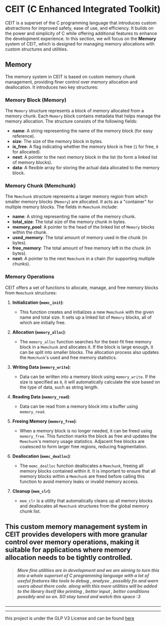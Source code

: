 
# CEIT (C Enhanced Integrated Toolkit)

CEIT is a superset of the C programming language that introduces custom abstractions for improved safety, ease of use, and efficiency. It builds on the power and simplicity of C while offering additional features to enhance the development experience. In this section, we will focus on the **Memory** system of CEIT, which is designed for managing memory allocations with custom structures and utilities.

## Memory

The memory system in CEIT is based on custom memory chunk management, providing finer control over memory allocation and deallocation. It introduces two key structures:

### Memory Block (Memory)

The `Memory` structure represents a block of memory allocated from a memory chunk. Each `Memory` block contains metadata that helps manage the memory allocation. The structure consists of the following fields:

- **name**: A string representing the name of the memory block (for easy reference).
- **size**: The size of the memory block in bytes.
- **is_free**: A flag indicating whether the memory block is free (`1` for free, `0` for allocated).
- **next**: A pointer to the next memory block in the list (to form a linked list of memory blocks).
- **data**: A flexible array for storing the actual data allocated to the memory block.

### Memory Chunk (Memchunk)

The `Memchunk` structure represents a larger memory region from which smaller memory blocks (`Memory`) are allocated. It acts as a "container" for multiple memory blocks. The fields in `Memchunk` include:

- **name**: A string representing the name of the memory chunk.
- **total_size**: The total size of the memory chunk in bytes.
- **memory_pool**: A pointer to the head of the linked list of `Memory` blocks within the chunk.
- **used_memory**: The total amount of memory used in the chunk (in bytes).
- **free_memory**: The total amount of free memory left in the chunk (in bytes).
- **next**: A pointer to the next `Memchunk` in a chain (for supporting multiple chunks).

### Memory Operations

CEIT offers a set of functions to allocate, manage, and free memory blocks from `Memchunk` structures:

1. **Initialization (`memc_init`)**:
    - This function creates and initializes a new `Memchunk` with the given name and total size. It sets up a linked list of `Memory` blocks, all of which are initially free.

2. **Allocation (`memory_alloc`)**:
    - The `memory_alloc` function searches for the best-fit free memory block in a `Memchunk` and allocates it. If the block is large enough, it can be split into smaller blocks. The allocation process also updates the `Memchunk`'s used and free memory statistics.

3. **Writing Data (`memory_write`)**:
    - Data can be written into a memory block using `memory_write`. If the size is specified as `0`, it will automatically calculate the size based on the type of data, such as string length.

4. **Reading Data (`memory_read`)**:
    - Data can be read from a memory block into a buffer using `memory_read`.

5. **Freeing Memory (`memory_free`)**:
    - When a memory block is no longer needed, it can be freed using `memory_free`. This function marks the block as free and updates the `Memchunk`'s memory usage statistics. Adjacent free blocks are coalesced to form larger free regions, reducing fragmentation.

6. **Deallocation (`memc_dealloc`)**:
    - The `memc_dealloc` function deallocates a `Memchunk`, freeing all memory blocks contained within it. It is important to ensure that all memory blocks within a `Memchunk` are freed before calling this function to avoid memory leaks or invalid memory access.

7. **Cleanup (`mem_clr`)**:
    - `mem_clr` is a utility that automatically cleans up all memory blocks and deallocates all `Memchunk` structures from the global memory chunk list.

This custom memory management system in CEIT provides developers with more granular control over memory operations, making it suitable for applications where memory allocation needs to be tightly controlled.
---
> #####  More fine utilities are in development and we are aiming to turn this into a whole ***superset of C programming language*** with a lot of useful features like tools to debug , analyse , possibly fix and warn users about there code. along with this more utilities will be added to the library itself like printing , better input , better conditions possibly and so on. SO stay tuned and watch this space :3
---
---
this project is under the GLP V3 License and can be found [here](LICENSE)